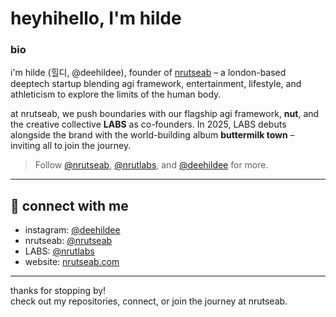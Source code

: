 # heyhihello, I'm hilde 

### bio
i'm hilde (힐디, @deehildee), founder of [nrutseab](https://nrutseab.com) – a london-based deeptech startup blending agi framework, entertainment, lifestyle, and athleticism to explore the limits of the human body.  

at nrutseab, we push boundaries with our flagship agi framework, **nut**, and the creative collective **LABS** as co-founders. In 2025, LABS debuts alongside the brand with the world-building album **buttermilk town** – inviting all to join the journey.

> Follow [@nrutseab](https://instagram.com/nrutseab), [@nrutlabs](https://instagram.com/nrutlabs), and [@deehildee](https://instagram.com/deehildee) for more.

---

## 🤝 connect with me

- instagram: [@deehildee](https://instagram.com/deehildee)
- nrutseab: [@nrutseab](https://instagram.com/nrutseab)
- LABS: [@nrutlabs](https://instagram.com/nrutlabs)
- website: [nrutseab.com](https://nrutseab.com)

---

thanks for stopping by!  
check out my repositories, connect, or join the journey at nrutseab.
